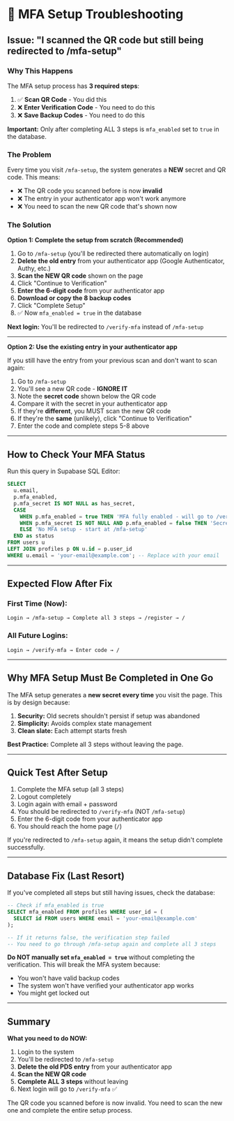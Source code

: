 # 🔧 MFA Setup Troubleshooting

## Issue: "I scanned the QR code but still being redirected to /mfa-setup"

### Why This Happens

The MFA setup process has **3 required steps**:

1. ✅ **Scan QR Code** - You did this
2. ❌ **Enter Verification Code** - You need to do this
3. ❌ **Save Backup Codes** - You need to do this

**Important:** Only after completing ALL 3 steps is `mfa_enabled` set to `true` in the database.

### The Problem

Every time you visit `/mfa-setup`, the system generates a **NEW** secret and QR code. This means:

- ❌ The QR code you scanned before is now **invalid**
- ❌ The entry in your authenticator app won't work anymore
- ❌ You need to scan the new QR code that's shown now

### The Solution

**Option 1: Complete the setup from scratch (Recommended)**

1. Go to `/mfa-setup` (you'll be redirected there automatically on login)
2. **Delete the old entry** from your authenticator app (Google Authenticator, Authy, etc.)
3. **Scan the NEW QR code** shown on the page
4. Click "Continue to Verification"
5. **Enter the 6-digit code** from your authenticator app
6. **Download or copy the 8 backup codes**
7. Click "Complete Setup"
8. ✅ Now `mfa_enabled = true` in the database

**Next login:** You'll be redirected to `/verify-mfa` instead of `/mfa-setup`

---

**Option 2: Use the existing entry in your authenticator app**

If you still have the entry from your previous scan and don't want to scan again:

1. Go to `/mfa-setup`
2. You'll see a new QR code - **IGNORE IT**
3. Note the **secret code** shown below the QR code
4. Compare it with the secret in your authenticator app
5. If they're **different**, you MUST scan the new QR code
6. If they're the **same** (unlikely), click "Continue to Verification"
7. Enter the code and complete steps 5-8 above

---

## How to Check Your MFA Status

Run this query in Supabase SQL Editor:

```sql
SELECT 
  u.email,
  p.mfa_enabled,
  p.mfa_secret IS NOT NULL as has_secret,
  CASE 
    WHEN p.mfa_enabled = true THEN 'MFA fully enabled - will go to /verify-mfa'
    WHEN p.mfa_secret IS NOT NULL AND p.mfa_enabled = false THEN 'Secret exists but not verified - complete /mfa-setup'
    ELSE 'No MFA setup - start at /mfa-setup'
  END as status
FROM users u
LEFT JOIN profiles p ON u.id = p.user_id
WHERE u.email = 'your-email@example.com'; -- Replace with your email
```

---

## Expected Flow After Fix

### First Time (Now):
```
Login → /mfa-setup → Complete all 3 steps → /register → /
```

### All Future Logins:
```
Login → /verify-mfa → Enter code → /
```

---

## Why MFA Setup Must Be Completed in One Go

The MFA setup generates a **new secret every time** you visit the page. This is by design because:

1. **Security:** Old secrets shouldn't persist if setup was abandoned
2. **Simplicity:** Avoids complex state management
3. **Clean slate:** Each attempt starts fresh

**Best Practice:** Complete all 3 steps without leaving the page.

---

## Quick Test After Setup

1. Complete the MFA setup (all 3 steps)
2. Logout completely
3. Login again with email + password
4. You should be redirected to `/verify-mfa` (NOT `/mfa-setup`)
5. Enter the 6-digit code from your authenticator app
6. You should reach the home page (`/`)

If you're redirected to `/mfa-setup` again, it means the setup didn't complete successfully.

---

## Database Fix (Last Resort)

If you've completed all steps but still having issues, check the database:

```sql
-- Check if mfa_enabled is true
SELECT mfa_enabled FROM profiles WHERE user_id = (
  SELECT id FROM users WHERE email = 'your-email@example.com'
);

-- If it returns false, the verification step failed
-- You need to go through /mfa-setup again and complete all 3 steps
```

**Do NOT manually set `mfa_enabled = true`** without completing the verification. This will break the MFA system because:
- You won't have valid backup codes
- The system won't have verified your authenticator app works
- You might get locked out

---

## Summary

**What you need to do NOW:**

1. Login to the system
2. You'll be redirected to `/mfa-setup`
3. **Delete the old PDS entry** from your authenticator app
4. **Scan the NEW QR code**
5. **Complete ALL 3 steps** without leaving
6. Next login will go to `/verify-mfa` ✅

The QR code you scanned before is now invalid. You need to scan the new one and complete the entire setup process.




